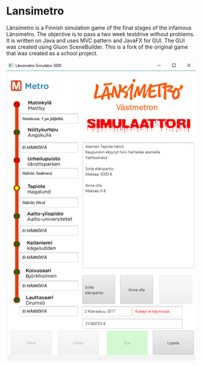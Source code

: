 # Lansimetro

Länsimetro is a Finnish simulation game of the final stages of the infamous Länsimetro. The objective is to pass a two week testdrive without problems. It is written on Java and uses MVC pattern and JavaFX for GUI. The GUI was created using Gluon SceneBuilder. This is a fork of the original game that was created as a school project.


![](https://github.com/Iepvzaeh/Lansimetro/blob/master/screenshots/lansimetro.png "Screenshot")
